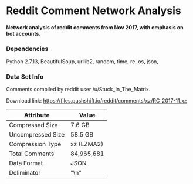 # Reddit Comment Network Analysis
#### Network analysis of reddit comments from Nov 2017, with emphasis on bot accounts.

### Dependencies

Python 2.7.13,
BeautifulSoup,
urllib2,
random,
time,
re,
os,
json,

### Data Set Info

Comments compiled by reddit user /u/Stuck_In_The_Matrix.

Download link: https://files.pushshift.io/reddit/comments/xz/RC_2017-11.xz

| Attribute | Value |
|-------------------|----------|
| Compressed Size | 7.6 GB |
| Uncompressed Size | 58.5 GB |
| Compression Type | xz (LZMA2) |
| Total Comments | 84,965,681 |
| Data Format | JSON |
| Deliminator | "\n" |
